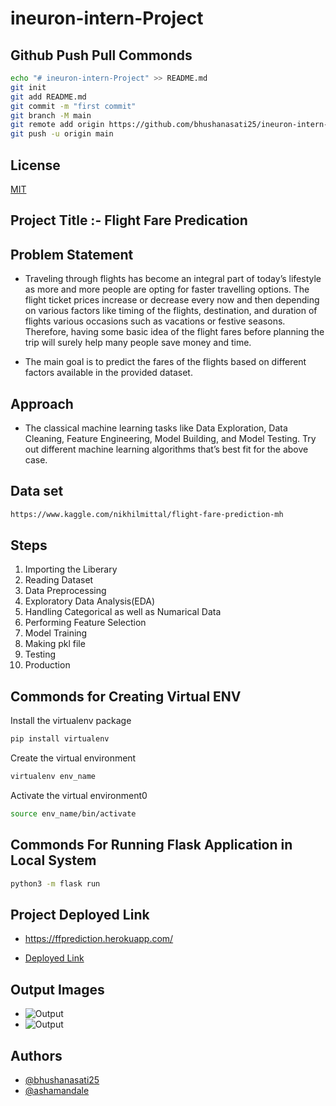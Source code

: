 # ineuron-intern-Project

## Github Push Pull Commonds

```bash
echo "# ineuron-intern-Project" >> README.md
git init
git add README.md
git commit -m "first commit"
git branch -M main
git remote add origin https://github.com/bhushanasati25/ineuron-intern-Project.git
git push -u origin main
```

## License

[MIT](https://choosealicense.com/licenses/mit/)

## Project Title :- Flight Fare Predication

## Problem Statement

- Traveling through flights has become an integral part of today’s lifestyle as more and more people are opting for faster travelling options. The flight ticket prices increase or decrease every now and then depending on various factors like timing of the flights, destination, and duration of flights various occasions such as vacations or festive seasons. Therefore, having some basic idea of the flight fares before planning the trip will surely help many people save money and time.
 
- The main goal is to predict the fares of the flights based on different factors available in
the provided dataset.

## Approach

- The classical machine learning tasks like Data Exploration, Data Cleaning, Feature Engineering, Model Building, and Model Testing. Try out different machine learning algorithms that’s best fit for the above case.

## Data set 

```bash
https://www.kaggle.com/nikhilmittal/flight-fare-prediction-mh
```
## Steps

1.  Importing the Liberary
2.  Reading Dataset
3.  Data Preprocessing
4.  Exploratory Data Analysis(EDA)
5.  Handling Categorical as well as Numarical Data
7.  Performing Feature Selection
8.  Model Training 
9.  Making pkl file
10. Testing
11. Production


## Commonds for Creating Virtual ENV

Install the virtualenv package

```bash
pip install virtualenv
```
Create the virtual environment

```bash
virtualenv env_name
```
Activate the virtual environment0

```bash
source env_name/bin/activate
```

## Commonds For Running Flask Application in Local System

```bash
python3 -m flask run
```

## Project Deployed Link 

- https://ffprediction.herokuapp.com/ 

- [Deployed Link](https://ffprediction.herokuapp.com/)

## Output Images

- ![Output](https://github.com/bhushanasati25/ineuron-intern-Project/blob/main/Output%20Images/Output1.png)
- ![Output](https://github.com/bhushanasati25/ineuron-intern-Project/blob/main/Output%20Images/Output2.png)

## Authors

- [@bhushanasati25](https://github.com/bhushanasati25)
- [@ashamandale](https://github.com/ashamandale)


